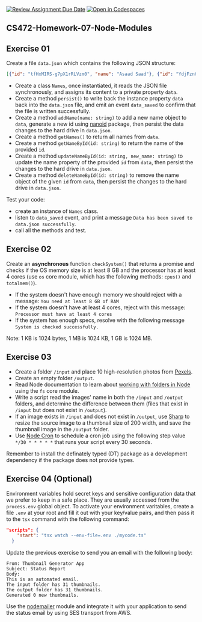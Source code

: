 [![Review Assignment Due Date](https://classroom.github.com/assets/deadline-readme-button-22041afd0340ce965d47ae6ef1cefeee28c7c493a6346c4f15d667ab976d596c.svg)](https://classroom.github.com/a/c3rOiyf6)
[![Open in Codespaces](https://classroom.github.com/assets/launch-codespace-2972f46106e565e64193e422d61a12cf1da4916b45550586e14ef0a7c637dd04.svg)](https://classroom.github.com/open-in-codespaces?assignment_repo_id=17816545)
## CS472-Homework-07-Node-Modules

## Exercise 01
Create a file `data.json` which contains the following JSON structure:
```json
[{"id": "tfHxMIRS-g7pX1rRLVzm0", "name": "Asaad Saad"}, {"id": "YdjFznHRgOi_UzYbXbLO0", "name": "Theo Saad"}]
```
* Create a class `Names`, once instantiated, it reads the JSON file synchronously, and assigns its content to a private property `data`.
* Create a method `persist()` to write back the instance property `data` back into the `data.json` file, and emit an event `data_saved` to confirm that the file is written successfully.  
* Create a method `addName(name: string)` to add a new name object to `data`, generate a new id using [nanoid](https://www.npmjs.com/package/nanoid) package, then persist the data changes to the hard drive in `data.json`.
* Create a method `getNames()` to return all names from `data`.  
* Create a method `getNameById(id: string)` to return the name of the provided `id`.
* Create a method `updateNameById(id: string, new_name: string)` to update the name property of the provided `id` from `data`, then persist the changes to the hard drive in `data.json`.
* Create a method `deleteNameById(id: string)` to remove the name object of the given `id` from `data`, then persist the changes to the hard drive in `data.json`.
  
Test your code: 
* create an instance of `Names` class.
* listen to `data_saved` event, and print a message `Data has been saved to data.json successfully`.
* call all the methods and test.
  
## Exercise 02
Create an **asynchronous** function `checkSystem()` that returns a promise and checks if the OS memory size is at least 8 GB and the processor has at least 4 cores (use `os` core module, which has the following methods: `cpus()` and `totalmem()`).  

* If the system doesn't have enough memory we should reject with a message: `You need at least 8 GB of RAM`
* If the system doesn't have at least 4 cores, reject with this message: `Processor must have at least 4 cores`
* If the system has enough specs, resolve with the following message `System is checked successfully.`  
  
Note: 1 KB is 1024 bytes, 1 MB is 1024 KB, 1 GB is 1024 MB.

## Exercise 03
* Create a folder `/input` and place 10 high-resolution photos from [Pexels](https://www.pexels.com/).
* Create an empty folder `/output`.
* Read Node documentation to learn about [working with folders in Node](https://nodejs.org/en/learn/manipulating-files/working-with-folders-in-nodejs) using the `fs` core module.
* Write a script read the images' name in both the `/input` and `/output` folders, and determine the difference between them (files that exist in `/input` but does not exist in `/output`).
* If an image exists in `/input` and does not exist in `/output`, use [Sharp](https://www.npmjs.com/package/sharp) to resize the source image to a thumbnail size of 200 width, and save the thumbnail image in the `/output` folder.
* Use [Node Cron](https://www.npmjs.com/package/node-cron) to schedule a cron job using the following step value `*/30 * * * * *` that runs your script every 30 seconds.
  
Remember to install the definately typed (DT) package as a development dependency if the package does not provide types.

## Exercise 04 (Optional)
Environment variables hold secret keys and sensitive configuration data that we prefer to keep in a safe place. They are usually accessed from the `process.env` global object. To activate your environment varitables, create a file `.env` at your root and fill it out with your key/value pairs, and then pass it to the `tsx` command with the following command:
```json
"scripts": {
    "start": "tsx watch --env-file=.env ./mycode.ts"
  }
```
Update the previous exercise to send you an email with the following body:
```
From: Thumbnail Generator App
Subject: Status Report
Body: 
This is an automated email. 
The input folder has 31 thumbnails.
The output folder has 31 thumbnails.
Generated 0 new thumbnails. 
```
Use the [nodemailer](https://www.npmjs.com/package/nodemailer) module and integrate it with your application to send the status email by using SES transport from AWS.
